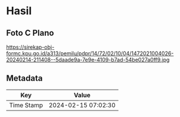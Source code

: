 # Hasil

## Foto C Plano

https://sirekap-obj-formc.kpu.go.id/a313/pemilu/pdpr/14/72/02/10/04/1472021004026-20240214-211408--5daade9a-7e9e-4109-b7ad-54be027a0ff9.jpg


## Metadata

| Key        | Value               |
| ---------- | ------------------- |
| Time Stamp | 2024-02-15 07:02:30 |



